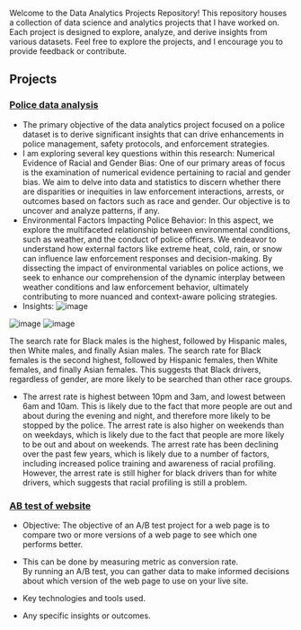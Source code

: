 
Welcome to the Data Analytics Projects Repository! This repository houses a collection of data science and analytics projects that I have worked on. Each project is designed to explore, analyze, and derive insights from various datasets. Feel free to explore the projects, and I encourage you to provide feedback or contribute.

## Projects

### [Police data analysis](link_to_project_1)
- The primary objective of the data analytics project focused on a police dataset is to derive significant insights that can drive enhancements in police management, safety protocols, and enforcement strategies.    
- I am exploring several key questions within this research:
Numerical Evidence of Racial and Gender Bias: One of our primary areas of focus is the examination of numerical evidence pertaining to racial and gender bias. We aim to delve into data and statistics to discern whether there are disparities or inequities in law enforcement interactions, arrests, or outcomes based on factors such as race and gender. Our objective is to uncover and analyze patterns, if any.     
- Environmental Factors Impacting Police Behavior: In this aspect, we explore the multifaceted relationship between environmental conditions, such as weather, and the conduct of police officers. We endeavor to understand how external factors like extreme heat, cold, rain, or snow can influence law enforcement responses and decision-making. By dissecting the impact of environmental variables on police actions, we seek to enhance our comprehension of the dynamic interplay between weather conditions and law enforcement behavior, ultimately contributing to more nuanced and context-aware policing strategies.
- Insights: 
![image](https://github.com/yassmin1/Analytics_Projects/assets/38767315/c8fd12c1-60b0-4b49-a8c1-f29766813364)


![image](https://github.com/yassmin1/Analytics_Projects/assets/38767315/b6a3c032-3045-4028-89e6-a6866cb1130d)
![image](https://github.com/yassmin1/Analytics_Projects/assets/38767315/2687c470-6f26-4d5f-9d36-472e4bea8083)

The search rate for Black males is the highest, followed by Hispanic males, then White males, and finally Asian males. The search rate for Black females is the second highest, followed by Hispanic females, then White females, and finally Asian females. This suggests that Black drivers, regardless of gender, are more likely to be searched than other race groups.       
- The arrest rate is highest between 10pm and 3am, and lowest between 6am and 10am. This is likely due to the fact that more people are out and about during the evening and night, and therefore more likely to be stopped by the police.
The arrest rate is also higher on weekends than on weekdays, which is likely due to the fact that people are more likely to be out and about on weekends.
The arrest rate has been declining over the past few years, which is likely due to a number of factors, including increased police training and awareness of racial profiling.
However, the arrest rate is still higher for black drivers than for white drivers, which suggests that racial profiling is still a problem.



### [AB test of website](link_to_project_2)
- Objective: The objective of an A/B test project for a web page is to compare two or more versions of a web page to see which one performs better.
- This can be done by measuring metric as conversion rate.    
By running an A/B test, you can gather data to make informed decisions about which version of the web page to use on your live site. 

- Key technologies and tools used.
- Any specific insights or outcomes.
